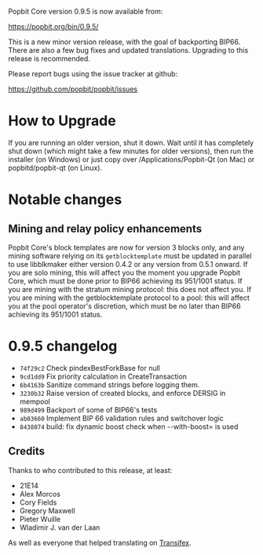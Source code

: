 Popbit Core version 0.9.5 is now available from:

  https://popbit.org/bin/0.9.5/

This is a new minor version release, with the goal of backporting BIP66. There
are also a few bug fixes and updated translations. Upgrading to this release is
recommended.

Please report bugs using the issue tracker at github:

  https://github.com/popbit/popbit/issues

How to Upgrade
===============

If you are running an older version, shut it down. Wait until it has completely
shut down (which might take a few minutes for older versions), then run the
installer (on Windows) or just copy over /Applications/Popbit-Qt (on Mac) or
popbitd/popbit-qt (on Linux).

Notable changes
================

Mining and relay policy enhancements
------------------------------------

Popbit Core's block templates are now for version 3 blocks only, and any mining
software relying on its `getblocktemplate` must be updated in parallel to use
libblkmaker either version 0.4.2 or any version from 0.5.1 onward.
If you are solo mining, this will affect you the moment you upgrade Popbit
Core, which must be done prior to BIP66 achieving its 951/1001 status.
If you are mining with the stratum mining protocol: this does not affect you.
If you are mining with the getblocktemplate protocol to a pool: this will affect
you at the pool operator's discretion, which must be no later than BIP66
achieving its 951/1001 status.

0.9.5 changelog
================

- `74f29c2` Check pindexBestForkBase for null
- `9cd1dd9` Fix priority calculation in CreateTransaction
- `6b4163b` Sanitize command strings before logging them.
- `3230b32` Raise version of created blocks, and enforce DERSIG in mempool
- `989d499` Backport of some of BIP66's tests
- `ab03660` Implement BIP 66 validation rules and switchover logic
- `8438074` build: fix dynamic boost check when --with-boost= is used

Credits
--------

Thanks to who contributed to this release, at least:

- 21E14
- Alex Morcos
- Cory Fields
- Gregory Maxwell
- Pieter Wuille
- Wladimir J. van der Laan

As well as everyone that helped translating on [Transifex](https://www.transifex.com/projects/p/popbit/).
